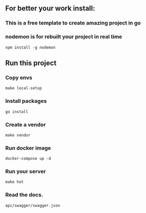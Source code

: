 ## For better your work install:

### This is a free template to create amazing project in go

### nodemon is for rebuilt your project in real time

    npm install -g nodemon

## Run this project

### Copy envs

    make local-setup

### Install packages

    go install

### Create a vendor
    
    make vendor

### Run docker image

    docker-compose up -d

### Run your server

    make hot

### Read the docs.

    api/swagger/swagger.json